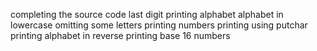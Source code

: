 completing the source code
last digit
printing alphabet
alphabet in lowercase
omitting some letters
printing numbers
printing using putchar
printing alphabet in reverse
printing base 16 numbers

